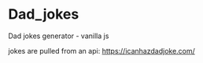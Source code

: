 # Dad_jokes
Dad jokes generator - vanilla js

jokes are pulled from an api: https://icanhazdadjoke.com/
